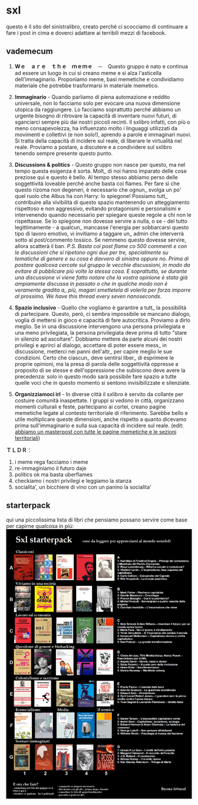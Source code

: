 # sxl
questo è il sito del sinistralibro, creato perché ci scocciamo di continuare a fare i post in cima e doverci adattare ai terribili mezzi di facebook.

## vademecum
1. **Wｅ　ａｒｅ　ｔｈｅ　ｍｅｍｅ**　－　Questo gruppo è nato e continua ad essere un luogo in cui si creano meme e si alza l'asticella dell'immaginario. Proponiamo meme, basi memetiche e condividiamo materiale che potrebbe trasformarsi in materiale memetico.

2. **Immaginario** - Quando parliamo di piena automazione e reddito universale, non lo facciamo solo per evocare una nuova dimensione utopica da raggiungere. Lo facciamo soprattutto perché abbiamo un urgente bisogno di ritrovare la capacità di inventare nuovi futuri, di sganciarci sempre più dai nostri piccoli recinti. Il sxlibro infatti, con più o meno consapevolezza, ha influenzato molto i linguaggi utilizzati da movimenti e collettivi (e non solo!), aprendo a parole e immaginari nuovi. Si tratta della capacità di incidere sul reale, di liberare le virtualità nel reale. Proviamo a postare, a discutere e a condividere sul sxlibro tenendo sempre presente questo punto.

3. **Discussions & politics** - Questo gruppo non nasce per questo, ma nel tempo questa esigenza è sorta. Molt_ di noi hanno imparato delle cose preziose qui e questo è bello. Al tempo stesso abbiamo perso delle soggettività loveable perché anche basta coi flames. Per fare sì che questo rizoma non degeneri, è necessario che ognun_ svolga un po' quel ruolo che Albus ha con Harry: lo spiegone! Possiamo tutt_ contribuire alla vivibilità di questo spazio mantenendo un atteggiamento rispettoso e non aggressivo, evitando protagonismi e personalismi e intervenendo quando necessario per spiegare queste regole a chi non le rispettasse. Se lo spiegone non dovesse servire a nulla, o se - del tutto legittimamente - a qualcun_ mancasse l'energia per sobbarcarsi questo tipo di lavoro emotivo, vi invitiamo a taggare un_ admin che interverrà sotto al post/commento tossico. Se nemmeno questo dovesse servire, allora scatterà il ban.
_P.S. Basta coi post flame co 500 commenti e con le discussioni che si ripetono ogni due per tre, specialmente su tematiche di genere e su cosa è davvero di sinistra oppure no. Prima di postare qualcosa cercate sul gruppo le vecchie discussioni, in modo da evitare di pubblicare più volte la stessa cosa. E soprattutto, se durante una discussione vi viene fatto notare che la vostra opinione è stata già ampiamente discussa in passato o che in qualche modo non è veramente gradita a\_ più, magari smettetela di volerla per forza imporre al prossimo. We have this thread every seven nanoseconds._


4. **Spazio inclusivo** - Quello che vogliamo è garantire a tutt_ la possibilità di partecipare. Questo, però, ci sembra impossibile se mancano dialogo, voglia di mettersi in gioco e capacità di fare autocritica. Proviamo a dirlo meglio. Se in una discussione intervengono una persona privilegiata e una meno privilegiata, la persona privilegiata deve prima di tutto "stare in silenzio ad ascoltare". Dobbiamo mettere da parte alcuni dei nostri privilegi e aprirci al dialogo, accettare di poter essere mess_ in discussione, metterci nei panni dell'altr_ per capire meglio le sue condizioni. Certo che ciascun_ deve sentirsi liber_ di esprimere le proprie opinioni, ma la presa di parola delle soggettività oppresse a proposito di se stesse e dell'oppressione che subiscono deve avere la precedenza: solo in questo modo sarà possibile fare spazio a tutte quelle voci che in questo momento si sentono invisibilizzate e silenziate.

5. **Organizziamoci irl** - In diverse città il sxlibro è servito da collante per costuire comunità inaspettate. I gruppi si vedono in città, organizzano momenti culturali e feste, partecipano ai cortei, creano pagine memetiche legate al contesto territoriale di riferimento. Sarebbe bello e utile moltiplicare queste dimensioni, anche rispetto a quanto dicevamo prima sull'immaginario e sulla sua capacità di incidere sul reale.
(edit: [abbiamo un masterpost con tutte le pagine memetiche e le sezioni territoriali](https://m.facebook.com/groups/906276752861186?view=permalink&id=1296268543862003))

**ＴＬＤＲ**：
1. i meme rega facciamo i meme
2. re-immaginiamo il futuro daje
3. politics ok ma basta uberflames
4. checkiamo i nostri privilegi e leggiamo la stanza
5. socialita', un bicchiere di vino con un panino la socialita'


## starterpack
qui una piccolissima lista di libri che pensiamo possano servire come base per capirne qualcosa in più: 
![starterpack](starterpack.png)
